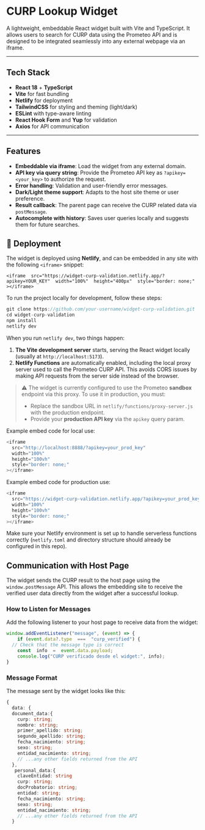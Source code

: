 # CURP Lookup Widget

A lightweight, embeddable React widget built with Vite and TypeScript. It allows users to search for CURP data using the Prometeo API and is designed to be integrated seamlessly into any external webpage via an iframe.

---

## Tech Stack

- **React 18** + **TypeScript**
- **Vite** for fast bundling
- **Netlify** for deployment
- **TailwindCSS** for styling and theming (light/dark)
- **ESLint** with type-aware linting
- **React Hook Form** and **Yup** for validation
- **Axios** for API communication

---

## Features

- **Embeddable via iframe**: Load the widget from any external domain.
- **API key via query string**: Provide the Prometeo API key as `?apikey=<your_key>` to authorize the request.
- **Error handling**: Validation and user-friendly error messages.
- **Dark/Light theme support**: Adapts to the host site theme or user preference.
- **Result callback**: The parent page can receive the CURP related data via `postMessage`.
- **Autocomplete with history**: Saves user queries locally and suggests them for future searches.

## 🚀 Deployment

The widget is deployed using **Netlify**, and can be embedded in any site with the following `<iframe>` snippet:

`<iframe  src="https://widget-curp-validation.netlify.app/?apikey=YOUR_KEY"  width="100%"  height="400px"  style="border: none;" ></iframe>`

To run the project locally for development, follow these steps:

```js
git clone https://github.com/your-username/widget-curp-validation.git
cd widget-curp-validation
npm install
netlify dev
```

When you run `netlify dev`, two things happen:

1.  **The Vite development server** starts, serving the React widget locally (usually at `http://localhost:5173`).
2.  **Netlify Functions** are automatically enabled, including the local proxy server used to call the Prometeo CURP API. This avoids CORS issues by making API requests from the server side instead of the browser.

> ⚠️ The widget is currently configured to use the Prometeo **sandbox** endpoint via this proxy. To use it in production, you must:
>
> - Replace the sandbox URL in `netlify/functions/proxy-server.js` with the production endpoint.
> - Provide your **production API key** via the `apikey` query param.

Example embed code for local use:

```js
<iframe
  src="http://localhost:8888/?apikey=your_prod_key"
  width="100%"
  height="100vh"
  style="border: none;"
></iframe>
```

Example embed code for production use:

```js
<iframe
  src="https://widget-curp-validation.netlify.app/?apikey=your_prod_key"
  width="100%"
  height="100vh"
  style="border: none;"
></iframe>
```

Make sure your Netlify environment is set up to handle serverless functions correctly (`netlify.toml` and directory structure should already be configured in this repo).

## Communication with Host Page

The widget sends the CURP result to the host page using the `window.postMessage` API. This allows the embedding site to receive the verified user data directly from the widget after a successful lookup.

### How to Listen for Messages

Add the following listener to your host page to receive data from the widget:

```js
window.addEventListener("message", (event) => {
	if (event.data?.type  ===  "curp_verified") {
  // Check that the message type is correct
	const  info  =  event.data.payload;
	console.log("CURP verificado desde el widget:", info);
}
```

### Message Format

The message sent by the widget looks like this:

```ts
{
  data: {
  document_data:{
    curp: string;
    nombre: string;
    primer_apellido: string;
    segundo_apellido: string;
    fecha_nacimiento: string;
    sexo: string;
    entidad_nacimiento: string;
    // ...any other fields returned from the API
  },
   personal_data:{
    claveEntidad: string
    curp: string;
    docProbatorio: string;
    entidad: string;
    fecha_nacimiento: string;
    sexo: string;
    entidad_nacimiento: string;
    // ...any other fields returned from the API
  }
```
